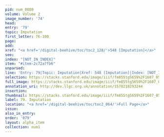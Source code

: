 ```yaml
---
pid: num_0080
volume: Volume 2
image_number: '74'
head: 
entry: '79'
topic: Imputation
first_letter: 76-100
page: 
add: 
xref: "<a href='/digital-beehive/toc/toc2_128/'>548 [Imputation]</a>"
see: 
index: "[NOT_IN_INDEX]"
item: "#item-2c72a7fb6"
unparsed: 
line: 'Entry: 79|Topic: Imputation|Xref: 548 [Imputation]|Index: [NOT_IN_INDEX]|#item-2c72a7fb6'
selection: https://stacks.stanford.edu/image/iiif/fm855tg5659%2F1607_0541/696,3881,3058,675/full/0/default.jpg
full_image: https://stacks.stanford.edu/image/iiif/fm855tg5659%2F1607_0541/full/full/0/default.jpg
annotation_uri: http://dev.llgc.org.uk/annotation/1570218293244
insertion: 
thumbnail: https://stacks.stanford.edu/image/iiif/fm855tg5659%2F1607_0541/696,3881,600,180/250,/0/default.jpg
label: 79. Imputation
location: "<a href='/digital-beehive/toc/toc2_064/'>Full Page</a>"
issue: 
also_in_entry: 
order: '079'
layout: alpha_item
collection: num1
---
```

